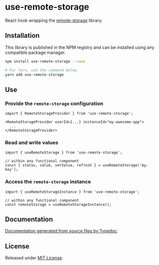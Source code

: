# use-remote-storage

React hook wrapping the [remote-storage](https://remote.storage/) library.

## Installation

This library is published in the NPM registry and can be installed using any compatible package manager.

```sh
npm install use-remote-storage --save

# For Yarn, use the command below.
yarn add use-remote-storage
```

## Use

### Provide the `remote-storage` configuration

```tsx
import { RemoteStorageProvider } from 'use-remote-storage';

<RemoteStorageProvider userId={...} instanceId="my-awesome-app">
  ...
</RemoteStorageProvider>
```

### Read and write values

```tsx
import { useRemoteStorage } from 'use-remote-storage';

// within any functional component
const { status, value, setValue, refresh } = useRemoteStorage('my-key');
```

### Access the `remote-storage` instance

```tsx
import { useRemoteStorageInstance } from 'use-remote-storage';

// within any functional component
const remoteStorage = useRemoteStorageInstance();
```

## Documentation

[Documentation generated from source files by Typedoc](./docs/README.md).

## License

Released under [MIT License](./LICENSE).
